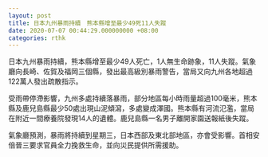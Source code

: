 ```yaml
---
layout: post
title: 日本九州暴雨持續　熊本縣增至最少49死11人失蹤
date: 2020-07-07 00:44:29.000000000 +08:00
categories: rthk
---
```


日本九州暴雨持續，熊本縣增至最少49人死亡，1人無生命跡象，11人失蹤。氣象廳向長崎、佐賀及福岡三個縣，發出最高級別暴雨警告，當局又向九州各地超過122萬人發出疏散指示。

受雨帶停滯影響，九州多處持續落暴雨，部分地區每小時雨量超過100毫米，熊本縣及鹿兒島縣最少50處出現山泥傾瀉，多處變成澤國。熊本縣有河流氾濫，當局在附近一間療養院發現14人的遺體。鹿兒島縣一名男子離開家園送報紙後失蹤。

氣象廳預測，暴雨將持續到星期三，日本西部及東北部地區，亦會受影響。首相安倍晉三要求官員全力挽救生命，並向災民提供所需援助。
